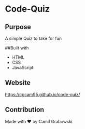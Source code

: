 # Code-Quiz

## Purpose
A simple Quiz to take for fun

##Built with
* HTML
* CSS
* JavaScript

## Website
https://cgcam95.github.io/code-quiz/

## Contribution
Made with ❤️ by Camil Grabowski
